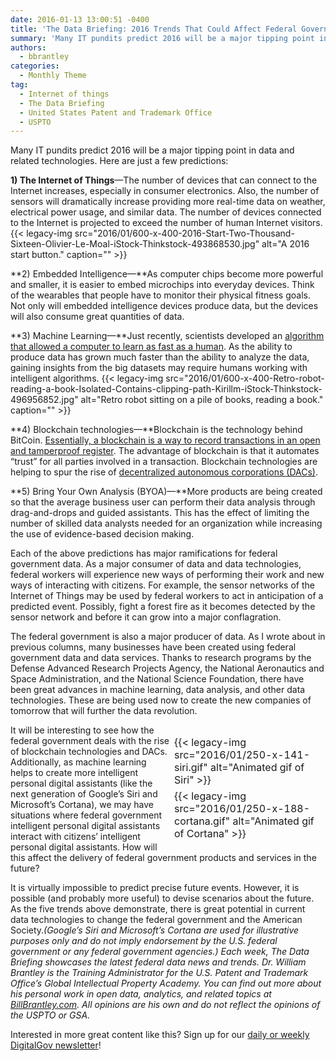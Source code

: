 ```yaml
---
date: 2016-01-13 13:00:51 -0400
title: 'The Data Briefing: 2016 Trends That Could Affect Federal Government Data'
summary: 'Many IT pundits predict 2016 will be a major tipping point in data and related technologies. Here are just a few predictions: 1) The Internet of Things&mdash;The number of devices that can connect to the Internet increases, especially in consumer electronics. Also, the number of sensors will dramatically increase providing more real-time data on weather,'
authors:
  - bbrantley
categories:
  - Monthly Theme
tag:
  - Internet of things
  - The Data Briefing
  - United States Patent and Trademark Office
  - USPTO
---
```


Many IT pundits predict 2016 will be a major tipping point in data and related technologies. Here are just a few predictions:

**1) The Internet of Things**—The number of devices that can connect to the Internet increases, especially in consumer electronics. Also, the number of sensors will dramatically increase providing more real-time data on weather, electrical power usage, and similar data. The number of devices connected to the Internet is projected to exceed the number of human Internet visitors. {{< legacy-img src="2016/01/600-x-400-2016-Start-Two-Thousand-Sixteen-Olivier-Le-Moal-iStock-Thinkstock-493868530.jpg" alt="A 2016 start button." caption="" >}} 

**2) Embedded Intelligence—**As computer chips become more powerful and smaller, it is easier to embed microchips into everyday devices. Think of the wearables that people have to monitor their physical fitness goals. Not only will embedded intelligence devices produce data, but the devices will also consume great quantities of data.

**3) Machine Learning—**Just recently, scientists developed an <a href="http://www.sciencealert.com/scientists-have-developed-an-algorithm-that-learns-as-quickly-as-humans" target="_blank">algorithm that allowed a computer to learn as fast as a human</a>. As the ability to produce data has grown much faster than the ability to analyze the data, gaining insights from the big datasets may require humans working with intelligent algorithms. {{< legacy-img src="2016/01/600-x-400-Retro-robot-reading-a-book-Isolated-Contains-clipping-path-Kirillm-iStock-Thinkstock-496956852.jpg" alt="Retro robot sitting on a pile of books, reading a book." caption="" >}} 

**4) Blockchain technologies—**Blockchain is the technology behind BitCoin. <a href="https://en.wikipedia.org/wiki/Block_chain_%28database%29" target="_blank">Essentially, a blockchain is a way to record transactions in an open and tamperproof register</a>. The advantage of blockchain is that it automates “trust” for all parties involved in a transaction. Blockchain technologies are helping to spur the rise of <a href="https://en.wikipedia.org/wiki/Decentralized_autonomous_organization" target="_blank">decentralized autonomous corporations (DACs)</a>.

**5) Bring Your Own Analysis (BYOA)—**More products are being created so that the average business user can perform their data analysis through drag-and-drops and guided assistants. This has the effect of limiting the number of skilled data analysts needed for an organization while increasing the use of evidence-based decision making.

Each of the above predictions has major ramifications for federal government data. As a major consumer of data and data technologies, federal workers will experience new ways of performing their work and new ways of interacting with citizens. For example, the sensor networks of the Internet of Things may be used by federal workers to act in anticipation of a predicted event. Possibly, fight a forest fire as it becomes detected by the sensor network and before it can grow into a major conflagration.

The federal government is also a major producer of data. As I wrote about in previous columns, many businesses have been created using federal government data and data services. Thanks to research programs by the Defense Advanced Research Projects Agency, the National Aeronautics and Space Administration, and the National Science Foundation, there have been great advances in machine learning, data analysis, and other data technologies. These are being used now to create the new companies of tomorrow that will further the data revolution.

<table style="border: 0 none white;border-spacing: 0;padding: 0;margin-bottom: 0;width: 250px;border-collapse: separate" border="0" align="right">
  <tr>
    <td style="border-style: none">
      {{< legacy-img src="2016/01/250-x-141-siri.gif" alt="Animated gif of Siri" >}}
    </td>
  </tr>
  
  <tr>
    <td style="border-style: none">
      {{< legacy-img src="2016/01/250-x-188-cortana.gif" alt="Animated gif of Cortana" >}}
    </td>
  </tr>
</table>

It will be interesting to see how the federal government deals with the rise of blockchain technologies and DACs. Additionally, as machine learning helps to create more intelligent personal digital assistants (like the next generation of Google’s Siri and Microsoft’s Cortana), we may have situations where federal government intelligent personal digital assistants interact with citizens&#8217; intelligent personal digital assistants. How will this affect the delivery of federal government products and services in the future?

It is virtually impossible to predict precise future events. However, it is possible (and probably more useful) to devise scenarios about the future. As the five trends above demonstrate, there is great potential in current data technologies to change the federal government and the American Society._(Google’s Siri and Microsoft’s Cortana are used for illustrative purposes only and do not imply endorsement by the U.S. federal government or any federal government agencies.)_
_Each week, The Data Briefing showcases the latest federal data news and trends._
_Dr. William Brantley is the Training Administrator for the U.S. Patent and Trademark Office’s Global Intellectual Property Academy. You can find out more about his personal work in open data, analytics, and related topics at <a href="http://billbrantley.com" target="_blank">BillBrantley.com</a>. All opinions are his own and do not reflect the opinions of the USPTO or GSA._

 

Interested in more great content like this? Sign up for our [daily or weekly DigitalGov newsletter](http://connect.WHATEVER/subscribe)!